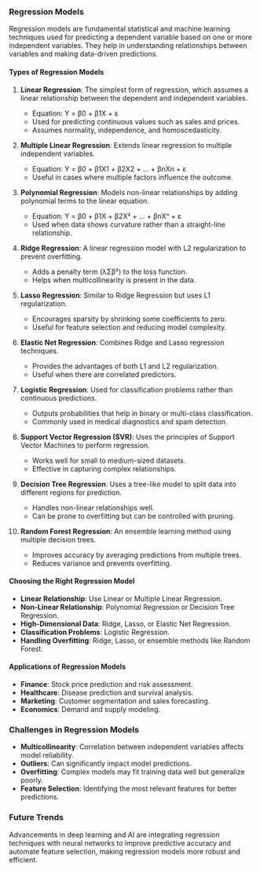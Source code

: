 ### Regression Models

Regression models are fundamental statistical and machine learning techniques used for predicting a dependent variable based on one or more independent variables. They help in understanding relationships between variables and making data-driven predictions.

#### Types of Regression Models

1. **Linear Regression**: The simplest form of regression, which assumes a linear relationship between the dependent and independent variables.
   - Equation: Y = β0 + β1X + ε
   - Used for predicting continuous values such as sales and prices.
   - Assumes normality, independence, and homoscedasticity.

2. **Multiple Linear Regression**: Extends linear regression to multiple independent variables.
   - Equation: Y = β0 + β1X1 + β2X2 + ... + βnXn + ε
   - Useful in cases where multiple factors influence the outcome.

3. **Polynomial Regression**: Models non-linear relationships by adding polynomial terms to the linear equation.
   - Equation: Y = β0 + β1X + β2X² + ... + βnXⁿ + ε
   - Used when data shows curvature rather than a straight-line relationship.

4. **Ridge Regression**: A linear regression model with L2 regularization to prevent overfitting.
   - Adds a penalty term (λΣβ²) to the loss function.
   - Helps when multicollinearity is present in the data.

5. **Lasso Regression**: Similar to Ridge Regression but uses L1 regularization.
   - Encourages sparsity by shrinking some coefficients to zero.
   - Useful for feature selection and reducing model complexity.

6. **Elastic Net Regression**: Combines Ridge and Lasso regression techniques.
   - Provides the advantages of both L1 and L2 regularization.
   - Useful when there are correlated predictors.

7. **Logistic Regression**: Used for classification problems rather than continuous predictions.
   - Outputs probabilities that help in binary or multi-class classification.
   - Commonly used in medical diagnostics and spam detection.

8. **Support Vector Regression (SVR)**: Uses the principles of Support Vector Machines to perform regression.
   - Works well for small to medium-sized datasets.
   - Effective in capturing complex relationships.

9. **Decision Tree Regression**: Uses a tree-like model to split data into different regions for prediction.
   - Handles non-linear relationships well.
   - Can be prone to overfitting but can be controlled with pruning.

10. **Random Forest Regression**: An ensemble learning method using multiple decision trees.
    - Improves accuracy by averaging predictions from multiple trees.
    - Reduces variance and prevents overfitting.

#### Choosing the Right Regression Model

- **Linear Relationship**: Use Linear or Multiple Linear Regression.
- **Non-Linear Relationship**: Polynomial Regression or Decision Tree Regression.
- **High-Dimensional Data**: Ridge, Lasso, or Elastic Net Regression.
- **Classification Problems**: Logistic Regression.
- **Handling Overfitting**: Ridge, Lasso, or ensemble methods like Random Forest.

#### Applications of Regression Models

- **Finance**: Stock price prediction and risk assessment.
- **Healthcare**: Disease prediction and survival analysis.
- **Marketing**: Customer segmentation and sales forecasting.
- **Economics**: Demand and supply modeling.

### Challenges in Regression Models

- **Multicollinearity**: Correlation between independent variables affects model reliability.
- **Outliers**: Can significantly impact model predictions.
- **Overfitting**: Complex models may fit training data well but generalize poorly.
- **Feature Selection**: Identifying the most relevant features for better predictions.

### Future Trends

Advancements in deep learning and AI are integrating regression techniques with neural networks to improve predictive accuracy and automate feature selection, making regression models more robust and efficient.